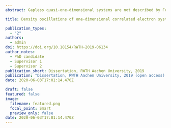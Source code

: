 ```yaml
---
abstract: Gapless quasi-one-dimensional systems are not described by Fermi liquid theory, as is the case of interacting systems in higher dimensions, but rather by another unique framework, the Luttinger liquid theory. Our work is focused on the questions regarding strongly correlated one-dimensional Luttinger liquid physics. In particular, we try to bridge the gap between what is known from field theoretical methods, such as bosonization, and the real physical systems that are fabricated in the laboratory. Beyond weak interactions this gap is wider than most theorist imagine and experimentalist would like. By starting from microscopic models we investigate, whether or not, methods such as Kohn-Sham Density Functional Theory (KS DFT) using the Local Density Approximation (LDA) for the exchange-correlation potential can lead to a correct description of the underlying Luttinger liquid low-energy fixed point. Basic theorems of KS DFT guarantee that the KS ground state charge density matches the density of the fully interacting many-body if the exchange-correlation potential is exact. Therefore, in this thesis we focus exclusively on the oscillations, known as Friedel oscillation, that occur in the density in presence of a boundary (or infinitely strong impurity). The particular power-law decay of the Friedel oscillations, away from the boundary and into the bulk, represent one of the hallmarks of the Luttinger liquid paradigm. In this thesis we use the Hartree-Fock approximation to investigate the power-law decay of Friedel oscillations, propose a method to compute the density based on Matsubara Green’s functions and most importantly clarify the limitations of LDA in describing Luttinger liquids.

title: Density oscillations of one-dimensional correlated electron systems from Density Functional Theory

publication_types:
  - "2"
authors:
  - admin
doi: https://doi.org/10.18154/RWTH-2019-06134
author_notes:
  - PhD candidate 
  - Supervisor 1
  - Supervisor 2
publication_short: Dissertation, RWTH Aachen University, 2019
publication: "Dissertation, RWTH Aachen University, 2019 (open access) "
date: 2020-06-03T17:01:14.470Z

draft: false
featured: false
image:
  filename: featured.png
  focal_point: Smart
  preview_only: false
date: 2020-06-03T17:01:14.470Z
---
```


